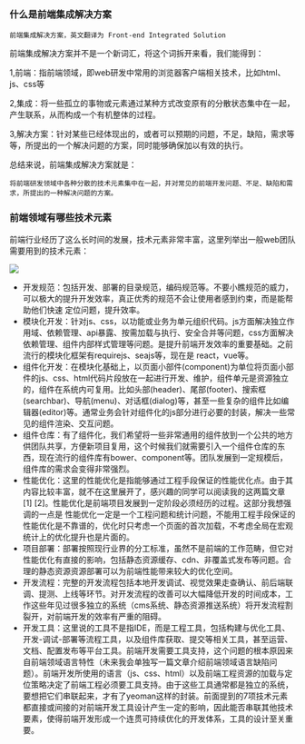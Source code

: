 ### 什么是前端集成解决方案

```
前端集成解决方案，英文翻译为 Front-end Integrated Solution
```
前端集成解决方案并不是一个新词汇，将这个词拆开来看，我们能得到：
  
  1,前端：指前端领域，即web研发中常用的浏览器客户端相关技术，比如html、js、css等
  
  2,集成：将一些孤立的事物或元素通过某种方式改变原有的分散状态集中在一起，产生联系，从而构成一个有机整体的过程。
  
  3,解决方案：针对某些已经体现出的，或者可以预期的问题，不足，缺陷，需求等等，所提出的一个解决问题的方案，同时能够确保加以有效的执行。
  
  总结来说，前端集成解决方案就是：
  
  ```
  将前端研发领域中各种分散的技术元素集中在一起，并对常见的前端开发问题、不足、缺陷和需求，所提出的一种解决问题的方案。
  ```
  
  ### 前端领域有哪些技术元素
  
  前端行业经历了这么长时间的发展，技术元素非常丰富，这里列举出一般web团队需要用到的技术元素：
  
  ![](https://github.com/moveondo/vue-ManageSystem/blob/master/static/img/fr.png)
  
 * 开发规范：包括开发、部署的目录规范，编码规范等。不要小瞧规范的威力，可以极大的提升开发效率，真正优秀的规范不会让使用者感到约束，而是能帮助他们快速  定位问题，提升效率。
 * 模块化开发：针对js、css，以功能或业务为单元组织代码。js方面解决独立作用域、依赖管理、api暴露、按需加载与执行、安全合并等问题，css方面解决依赖管理、组件内部样式管理等问题。是提升前端开发效率的重要基础。之前流行的模块化框架有requirejs、seajs等，现在是 react，vue等。
 * 组件化开发：在模块化基础上，以页面小部件(component)为单位将页面小部件的js、css、html代码片段放在一起进行开发、维护，组件单元是资源独立的，组件在系统内可复用。比如头部(header)、尾部(footer)、搜索框(searchbar)、导航(menu)、对话框(dialog)等，甚至一些复杂的组件比如编辑器(editor)等。通常业务会针对组件化的js部分进行必要的封装，解决一些常见的组件渲染、交互问题。
 * 组件仓库：有了组件化，我们希望将一些非常通用的组件放到一个公共的地方供团队共享，方便新项目复用，这个时候我们就需要引入一个组件仓库的东西，现在流行的组件库有bower、component等。团队发展到一定规模后，组件库的需求会变得非常强烈。
 * 性能优化：这里的性能优化是指能够通过工程手段保证的性能优化点。由于其内容比较丰富，就不在这里展开了，感兴趣的同学可以阅读我的这两篇文章 [1] [2]。性能优化是前端项目发展到一定阶段必须经历的过程。这部分我想强调的一点是 性能优化一定是一个工程问题和统计问题，不能用工程手段保证的性能优化是不靠谱的，优化时只考虑一个页面的首次加载，不考虑全局在宏观统计上的优化提升也是片面的。
 * 项目部署：部署按照现行业界的分工标准，虽然不是前端的工作范畴，但它对性能优化有直接的影响，包括静态资源缓存、cdn、非覆盖式发布等问题。合理的静态资源资源部署可以为前端性能带来较大的优化空间。
 * 开发流程：完整的开发流程包括本地开发调试、视觉效果走查确认、前后端联调、提测、上线等环节。对开发流程的改善可以大幅降低开发的时间成本，工作这些年见过很多独立的系统（cms系统、静态资源推送系统）将开发流程割裂开，对前端开发的效率有严重的阻碍。
 * 开发工具：这里说的工具不是指IDE，而是工程工具，包括构建与优化工具、开发-调试-部署等流程工具，以及组件库获取、提交等相关工具，甚至运营、文档、配置发布等平台工具。前端开发需要工具支持，这个问题的根本原因来自前端领域语言特性（未来我会单独写一篇文章介绍前端领域语言缺陷问题）。前端开发所使用的语言（js、css、html）以及前端工程资源的加载与定位策略决定了前端工程必须要工具支持。由于这些工具通常都是独立的系统，要想把它们串联起来，才有了yeoman这样的封装。前面提到的7项技术元素都直接或间接的对前端开发工具设计产生一定的影响，因此能否串联其他技术要素，使得前端开发形成一个连贯可持续优化的开发体系，工具的设计至关重要。
 

